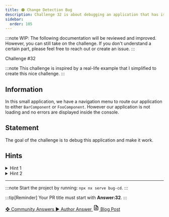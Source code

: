 ```yaml
---
title: 🟠 Change Detection Bug
description: Challenge 32 is about debugging an application that has issue when change detection is triggered
sidebar:
  order: 105
---
```


:::note
WIP: The following documentation will be reviewed and improved. However, you can still take on the challenge. If you don't understand a certain part, please feel free to reach out or create an issue.
:::

<div class="chip">Challenge #32</div>

:::note
This challenge is inspired by a real-life example that I simplified to create this nice challenge.
:::

## Information

In this small application, we have a navigation menu to route our application to either `BarComponent` or `FooComponent`. However our application is not loading and no errors are displayed inside the console.

## Statement

The goal of the challenge is to debug this application and make it work.

## Hints

<details>
  <summary>Hint 1</summary>
  
  If you comment out `routerLinkActive="isSelected"` inside `NavigationComponent`: the application loads correctly.
</details>

<details>
  <summary>Hint 2</summary>

If you open the [`RouterLinkActive` source code](https://github.com/angular/angular/blob/main/packages/router/src/directives/router_link_active.ts) and go to **line 196**, Angular is calling `this.cdr.markForCheck` inside a microTask which triggers a new CD cycle. If you comment out this line, the application loads again, however the bug is not inside the Angular Framework. 😅😯

</details>

---

:::note
Start the project by running: `npx nx serve bug-cd`.
:::

:::tip[Reminder]
Your PR title must start with <b>Answer:32</b>.
:::

<div class="article-footer">
  <a
    href="https://github.com/tomalaforge/angular-challenges/pulls?q=label%3A32+label%3Aanswer"
    alt="Change Detection Bug community solutions">
    ❖ Community Answers
  </a>
  <a
    href='https://github.com/tomalaforge/angular-challenges/pulls?q=label%3A32+label%3A"answer+author"'
    alt="Change Detection Bug solution author">
    ▶︎ Author Answer
  </a>
    <a
    href="https://medium.com/ngconf/function-calls-inside-template-are-dangerous-15f9822a6629"
    target="_blank"
    rel="noopener noreferrer"
    alt="Change Detection Bug blog article">
    <svg aria-hidden="true" class="astro-yzt5nm4y astro-lq7oo3uf" width="20" height="20" viewBox="0 0 24 24" fill="currentColor" style="--sl-icon-size: 1.5rem;"><path d="M9 10h1a1 1 0 1 0 0-2H9a1 1 0 0 0 0 2Zm0 2a1 1 0 0 0 0 2h6a1 1 0 0 0 0-2H9Zm11-3.06a1.3 1.3 0 0 0-.06-.27v-.09c-.05-.1-.11-.2-.19-.28l-6-6a1.07 1.07 0 0 0-.28-.19h-.09a.88.88 0 0 0-.33-.11H7a3 3 0 0 0-3 3v14a3 3 0 0 0 3 3h10a3 3 0 0 0 3-3V8.94Zm-6-3.53L16.59 8H15a1 1 0 0 1-1-1V5.41ZM18 19a1 1 0 0 1-1 1H7a1 1 0 0 1-1-1V5a1 1 0 0 1 1-1h5v3a3 3 0 0 0 3 3h3v9Zm-3-3H9a1 1 0 0 0 0 2h6a1 1 0 0 0 0-2Z"></path></svg>
     Blog Post
  </a>
  </div>
